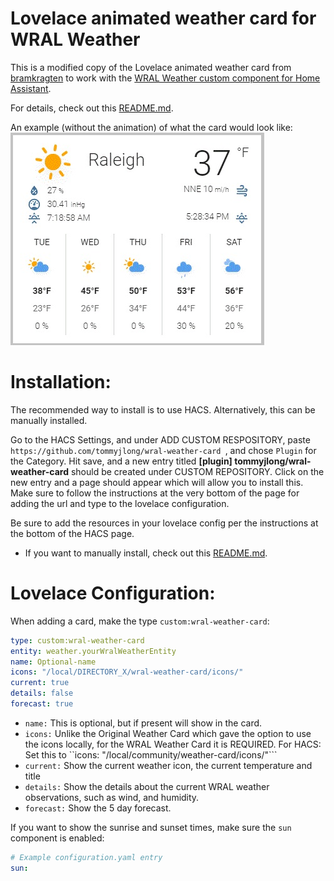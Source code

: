 # Lovelace animated weather card for WRAL Weather

This is a modified copy of the Lovelace animated weather card from [bramkragten](https://github.com/bramkragten/weather-card) to work with the [WRAL Weather custom component for Home Assistant](https://github.com/tommyjlong/wral_weather).

For details, check out this [README.md](https://github.com/tommyjlong/wral-weather-card/blob/master/README.md).

An example (without the animation) of what the card would look like:
![Weather Card](https://github.com/tommyjlong/wral-weather-card/blob/master/wral-weather-card.jpg?raw=true)

# Installation:
The recommended way to install is to use HACS. Alternatively, this can be manually installed.

Go to the HACS Settings, and under ADD CUSTOM RESPOSITORY, paste ```https://github.com/tommyjlong/wral-weather-card ```, and chose ```Plugin``` for the Category.  Hit save, and a new entry titled **[plugin]
tommyjlong/wral-weather-card** should be created under CUSTOM REPOSITORY.  Click on the new entry and a page should appear which will allow you to install this.  Make sure to follow the instructions at the very bottom of the page for adding the url and type to the lovelace configuration.

Be sure to add the resources in your lovelace config per the instructions at the bottom of the HACS page.

* If you want to manually install, check out this [README.md](https://github.com/tommyjlong/wral-weather-card/blob/master/README.md).

# Lovelace Configuration:

When adding a card, make the type `custom:wral-weather-card`:

```yaml
type: custom:wral-weather-card
entity: weather.yourWralWeatherEntity
name: Optional-name
icons: "/local/DIRECTORY_X/wral-weather-card/icons/"
current: true
details: false
forecast: true
```
- ```name:``` This is optional, but if present will show in the card.
- ```icons:``` Unlike the Original Weather Card which gave the option to use the icons locally, for the WRAL Weather Card it is REQUIRED.  For HACS: Set this to ``icons: "/local/community/weather-card/icons/"```
- ```current:``` Show the current weather icon, the current temperature and title
- ```details:``` Show the details about the current WRAL weather observations, such as wind, and humidity.
- ```forecast:``` Show the 5 day forecast.

If you want to show the sunrise and sunset times, make sure the `sun` component is enabled:

```yaml
# Example configuration.yaml entry
sun:
```
